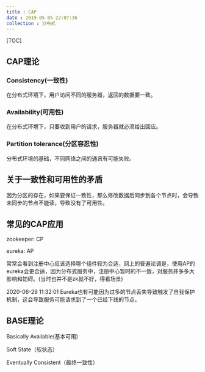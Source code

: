 ```yaml
---
title : CAP
date : 2019-05-05 22:07:36
collection : 分布式
---
```


[TOC]

## CAP理论

### Consistency(一致性)

在分布式环境下，用户访问不同的服务器，返回的数据要一致。

### Availability(可用性)

在分布式环境下，只要收到用户的请求，服务器就必须给出回应。

### Partition tolerance(分区容忍性)

分布式环境的基础，不同网络之间的通讯有可能失败。

## 关于一致性和可用性的矛盾

因为分区的存在，如果要保证一致性，那么修改数据后同步到各个节点时，会导致未同步的节点不能读，导致没有了可用性。

## 常见的CAP应用

zookeeper: CP

eureka: AP

常常会看到注册中心应该选择哪个组件较为合适，网上的普遍论调是，使用AP的eureka会更合适，因为分布式服务中，注册中心暂时的不一致，对服务并多多大影响和妨碍。(当时也并不是zk就不好，得看场景)

2020-06-29 11:32:01 Eureka也有可能因为过多的节点丢失导致触发了自我保护机制，这会导致服务可能请求到了一个已经下线的节点。

## BASE理论

Basically Available(基本可用)

Soft State（软状态）

Eventually Consistent（最终一致性）
